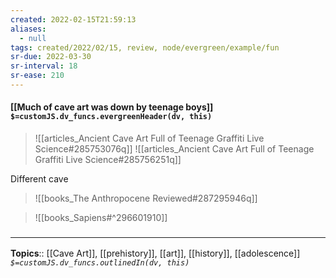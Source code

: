 ```yaml
---
created: 2022-02-15T21:59:13 
aliases:
  - null
tags: created/2022/02/15, review, node/evergreen/example/fun
sr-due: 2022-03-30
sr-interval: 18
sr-ease: 210
---
```


#### [[Much of cave art was down by teenage boys]] `$=customJS.dv_funcs.evergreenHeader(dv, this)`
> ![[articles_Ancient Cave Art Full of Teenage Graffiti  Live Science#285753076q]]
> ![[articles_Ancient Cave Art Full of Teenage Graffiti  Live Science#285756251q]]

Different cave
> ![[books_The Anthropocene Reviewed#287295946q]]


> ![[books_Sapiens#^296601910]]

### <hr class="footnote"/>

**Topics**:: [[Cave Art]], [[prehistory]], [[art]], [[history]], [[adolescence]]
*`$=customJS.dv_funcs.outlinedIn(dv, this)`*
